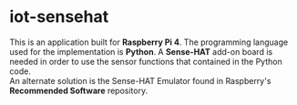 # iot-sensehat

This is an application built for <b>Raspberry Pi 4</b>. The programming language used for the implementation is <b>Python</b>. 
A <b>Sense-HAT</b> add-on board is needed in order to use the sensor functions that contained in the Python code.<br>
An alternate solution is the Sense-HAT Emulator found in Raspberry's <b>Recommended Software</b> repository. 
